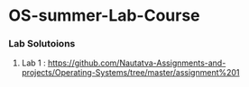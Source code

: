 # OS-summer-Lab-Course

### Lab Solutoions 

1. Lab 1 : https://github.com/Nautatva-Assignments-and-projects/Operating-Systems/tree/master/assignment%201 
